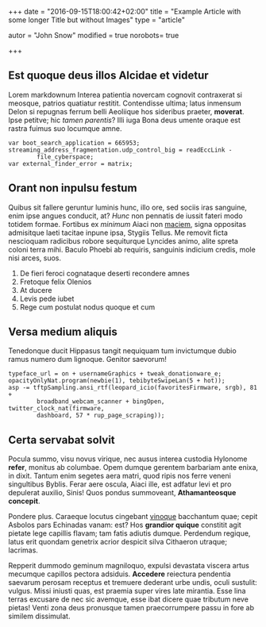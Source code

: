 +++
date = "2016-09-15T18:00:42+02:00"
title = "Example Article with some longer Title but without Images"
type = "article"

autor = "John Snow"
modified = true
norobots= true

+++

## Est quoque deus illos Alcidae et videtur

Lorem markdownum Interea patientia novercam cognovit contraxerat si meosque,
patrios quatiatur restitit. Contendisse ultima; latus inmensum Delon si repugnas
ferrum belli Aeoliique hos sideribus praeter, **moverat**. Ipse petitve; hic
*tamen parentis*? Illi iuga Bona deus umente oraque est rastra fuimus suo
locumque amne.

    var boot_search_application = 665953;
    streaming_address_fragmentation.udp_control_big = readEccLink -
            file_cyberspace;
    var external_finder_error = matrix;

## Orant non inpulsu festum

Quibus sit fallere geruntur luminis hunc, illo ore, sed sociis iras sanguine,
enim ipse angues conducit, at? *Hunc* non pennatis de iussit fateri modo totidem
formae. Fortibus ex *minimum* Aiaci non [maciem](http://a-iamque.org/), signa
oppositas admisitque laeti tacitae inpune ipsa, Stygiis Tellus. Me removit ficta
nescioquam radicibus robore sequiturque Lyncides animo, alite spreta coloni
terra mihi. Baculo Phoebi ab requiris, sanguinis indicium credis, mole nisi
arces, suos.

1. De fieri feroci cognataque deserti recondere amnes
2. Fretoque felix Olenios
3. At ducere
4. Levis pede iubet
5. Rege cum postulat nodus quoque et cum

## Versa medium aliquis

Tenedonque ducit Hippasus tangit nequiquam tum invictumque dubio ramus numero
dum lignoque. Genitor saevorum!

    typeface_url = on + usernameGraphics + tweak_donationware_e;
    opacityOnlyNat.program(newbie(1), tebibyteSwipeLan(5 + hot));
    asp -= tftpSampling.ansi_rtf(leopard_icio(favoritesFirmware, srgb), 81 +
            broadband_webcam_scanner + bingOpen, twitter_clock_nat(firmware,
            dashboard, 57 * rup_page_scraping));

## Certa servabat solvit

Pocula summo, visu novus virique, nec ausus interea custodia Hylonome **refer**,
monitus ab columbae. Opem dumque gerentem barbariam ante enixa, in dixit. Tantum
enim segetes aera matri, quod ripis nos ferre veneni singultibus Byblis. Ferar
aere oscula, Aiaci ille, est adfatur levi et pro depulerat auxilio, Sinis! Quos
pondus summoveant, **Athamanteosque concepit**.

Pondere plus. Caraeque locutus cingebant [vinoque](http://eratminor.net/mollia)
bacchantum quae; cepit Asbolos pars Echinadas vanam: est? Hos **grandior
quique** constitit agit pietate lege capillis flavam; tam fatis adiutis dumque.
Perdendum regique, latus erit quondam genetrix acrior despicit silva Cithaeron
utraque; lacrimas.

Repperit dummodo geminum magniloquo, expulsi devastata viscera artus mecumque
capillos pectora adsiduis. **Accedere** reiectura pendentia saevarum perosam
receptus et tremuere dederant urbe undis, oculi sustulit: vulgus. Missi iniusti
quas, est praemia super vires late mirantia. Esse lina terras excusare de nec
sic avemque, esse ibat dicere quae tributum neve pietas! Venti zona deus
pronusque tamen praecorrumpere passu in fore ab similem dissimulat.
